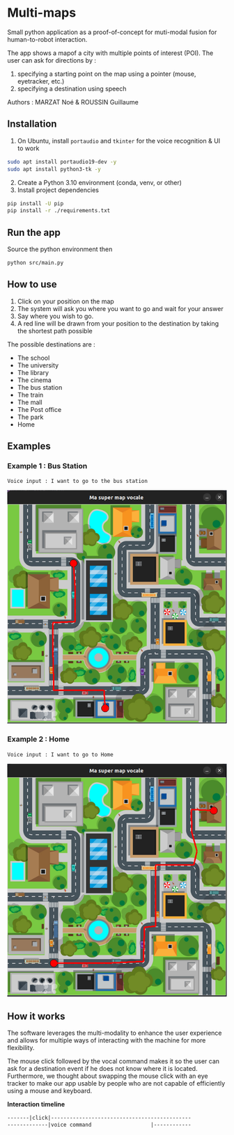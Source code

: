 # Multi-maps

Small python application as a proof-of-concept for muti-modal fusion for human-to-robot interaction.

The app shows a mapof a city with multiple points of interest (POI). The user can ask for directions by :
1. specifying a starting point on the map using a pointer (mouse, eyetracker, etc.)
2. specifying a destination using speech

Authors : MARZAT Noé & ROUSSIN Guillaume


## Installation

1. On Ubuntu, install `portaudio` and `tkinter` for the voice recognition & UI to work

```bash
sudo apt install portaudio19-dev -y
sudo apt install python3-tk -y
```

2. Create a Python 3.10 environment (conda, venv, or other)
3. Install project dependencies

```bash
pip install -U pip
pip install -r ./requirements.txt
```

## Run the app

Source the python environment then

```bash
python src/main.py
```

## How to use

1. Click on your position on the map
2. The system will ask you where you want to go and wait for your answer
3. Say where you wish to go.
4. A red line will be drawn from your position to the destination by taking the shortest path possible

The possible destinations are : 
- The school
- The university
- The library
- The cinema
- The bus station
- The train
- The mall
- The Post office
- The park
- Home

## Examples

### Example 1 : Bus Station
```
Voice input : I want to go to the bus station
```
![Alt text](assets/example_bus.png)

### Example 2 : Home
```
Voice input : I want to go to Home
```
![Alt text](assets/example_home.png)

## How it works

The software leverages the multi-modality to enhance the user experience and allows for multiple ways of interacting with the machine for more flexibility.

The mouse click followed by the vocal command makes it so the user can ask for a destination event if he does not know where it is located. Furthermore, we thought about swapping the mouse click with an eye tracker to make our app usable by people who are not capable of efficiently using a mouse and keyboard.

**Interaction timeline**
```
-------|click|---------------------------------------------
-------------|voice command                   |------------
```
